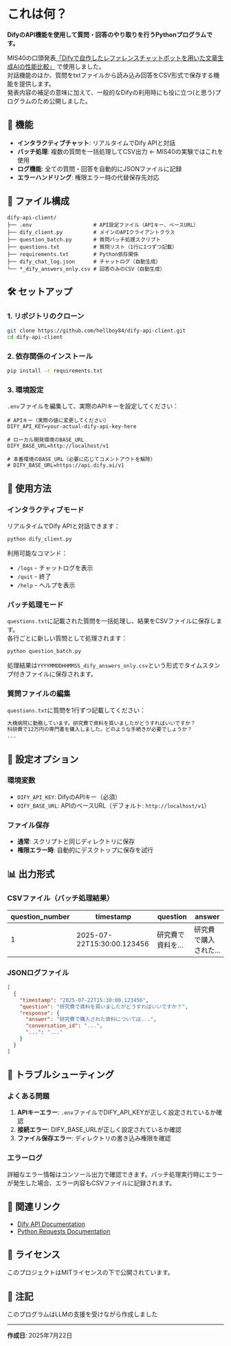 # これは何？

**DifyのAPI機能を使用して質問・回答のやり取りを行うPythonプログラムです。**  

MIS40の口頭発表[「Difyで自作したレファレンスチャットボットを用いた文章生成AIの性能比較」](https://plaza.umin.ac.jp/mis/40/program.html) で使用しました。   
対話機能のほか、質問をtxtファイルから読み込み回答をCSV形式で保存する機能を提供します。  
発表内容の補足の意味に加えて、一般的なDifyの利用時にも役に立つ(と思う)プログラムのため公開しました。  

## 🚀 機能

- **インタラクティブチャット**: リアルタイムでDify APIと対話
- **バッチ処理**: 複数の質問を一括処理してCSV出力 ← MIS40の実験ではこれを使用
- **ログ機能**: 全ての質問・回答を自動的にJSONファイルに記録
- **エラーハンドリング**: 権限エラー時の代替保存先対応

## 📁 ファイル構成

```
dify-api-client/
├── .env                    # API設定ファイル（APIキー、ベースURL）
├── dify_client.py          # メインのAPIクライアントクラス
├── question_batch.py       # 質問バッチ処理スクリプト
├── questions.txt           # 質問リスト（1行に1つずつ記載）
├── requirements.txt        # Python依存関係
├── dify_chat_log.json      # チャットログ（自動生成）
└── *_dify_answers_only.csv # 回答のみのCSV（自動生成）
```

## 🛠️ セットアップ

### 1. リポジトリのクローン

```bash
git clone https://github.com/hellboy84/dify-api-client.git
cd dify-api-client
```

### 2. 依存関係のインストール

```bash
pip install -r requirements.txt
```

### 3. 環境設定

`.env`ファイルを編集して、実際のAPIキーを設定してください：

```env
# APIキー（実際の値に変更してください）
DIFY_API_KEY=your-actual-dify-api-key-here

# ローカル開発環境のBASE_URL
DIFY_BASE_URL=http://localhost/v1

# 本番環境のBASE_URL（必要に応じてコメントアウトを解除）
# DIFY_BASE_URL=https://api.dify.ai/v1
```

## 📝 使用方法

### インタラクティブモード

リアルタイムでDify APIと対話できます：

```bash
python dify_client.py
```

利用可能なコマンド：
- `/logs` - チャットログを表示
- `/quit` - 終了
- `/help` - ヘルプを表示

### バッチ処理モード

`questions.txt`に記載された質問を一括処理し、結果をCSVファイルに保存します。  
各行ごとに新しい質問として処理されます：

```bash
python question_batch.py
```

処理結果は`YYYYMMDDHHMMSS_dify_answers_only.csv`という形式でタイムスタンプ付きファイルに保存されます。

### 質問ファイルの編集

`questions.txt`に質問を1行ずつ記載してください：

```txt
大橋病院に勤務しています。研究費で資料を買いましたがどうすればいいですか？
科研費で12万円の専門書を購入しました。どのような手続きが必要でしょうか？
...
```

## 🔧 設定オプション

### 環境変数

- `DIFY_API_KEY`: DifyのAPIキー（必須）
- `DIFY_BASE_URL`: APIのベースURL（デフォルト: `http://localhost/v1`）

### ファイル保存

- **通常**: スクリプトと同じディレクトリに保存
- **権限エラー時**: 自動的にデスクトップに保存を試行

## 📊 出力形式

### CSVファイル（バッチ処理結果）

| question_number | timestamp | question | answer |
|---|---|---|---|
| 1 | 2025-07-22T15:30:00.123456 | 研究費で資料を... | 研究費で購入された... |

### JSONログファイル

```json
[
  {
    "timestamp": "2025-07-22T15:30:00.123456",
    "question": "研究費で資料を買いましたがどうすればいいですか？",
    "response": {
      "answer": "研究費で購入された資料については...",
      "conversation_id": "...",
      "...": "..."
    }
  }
]
```

## 🐛 トラブルシューティング

### よくある問題

1. **APIキーエラー**: `.env`ファイルでDIFY_API_KEYが正しく設定されているか確認
2. **接続エラー**: DIFY_BASE_URLが正しく設定されているか確認
3. **ファイル保存エラー**: ディレクトリの書き込み権限を確認

### エラーログ

詳細なエラー情報はコンソール出力で確認できます。バッチ処理実行時にエラーが発生した場合、エラー内容もCSVファイルに記録されます。

## 🔗 関連リンク

- [Dify API Documentation](https://docs.dify.ai/en/openapi-api-access-readme#api-access)
- [Python Requests Documentation](https://docs.python-requests.org/)

## 📄 ライセンス

このプロジェクトはMITライセンスの下で公開されています。

## 📄 注記

このプログラムはLLMの支援を受けながら作成しました

---

**作成日**: 2025年7月22日
